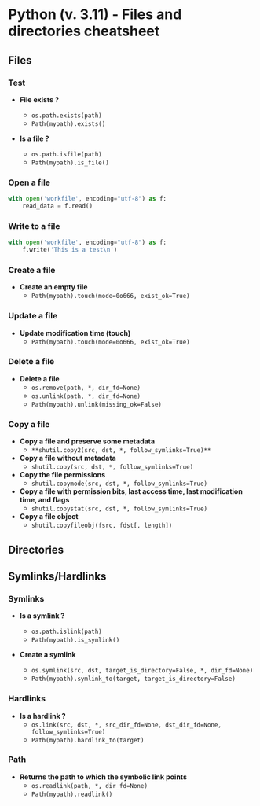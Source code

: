 # Python (v. 3.11) - Files and directories cheatsheet

## Files

### Test
- **File exists ?**							
	- `os.path.exists(path)`
	- `Path(mypath).exists()`																

- **Is a file ?**
	- `os.path.isfile(path)`
	- `Path(mypath).is_file()`

### Open a file

```python
with open('workfile', encoding="utf-8") as f:
	read_data = f.read()
```

### Write to a file

```python
with open('workfile', encoding="utf-8") as f:
	f.write('This is a test\n')
```

### Create a file
- **Create an empty file**														
	- `Path(mypath).touch(mode=0o666, exist_ok=True)`

### Update a file
- **Update modification time (touch)**														
	- `Path(mypath).touch(mode=0o666, exist_ok=True)`

### Delete a file
- **Delete a file**
	- `os.remove(path, *, dir_fd=None)`
	- `os.unlink(path, *, dir_fd=None)`
	- `Path(mypath).unlink(missing_ok=False)`

### Copy a file
- **Copy a file and preserve some metadata**													
	- `**shutil.copy2(src, dst, *, follow_symlinks=True)**`
- **Copy a file without metadata**															
	- `shutil.copy(src, dst, *, follow_symlinks=True)`
- **Copy the file permissions**																	
	- `shutil.copymode(src, dst, *, follow_symlinks=True)`
- **Copy a file with permission bits, last access time, last modification time, and flags**		
	- `shutil.copystat(src, dst, *, follow_symlinks=True)`
- **Copy a file object**																	
	- `shutil.copyfileobj(fsrc, fdst[, length])`

## Directories





## Symlinks/Hardlinks

### Symlinks
- **Is a symlink ?**																	
	- `os.path.islink(path)`
	- `Path(mypath).is_symlink()`

- **Create a symlink**
	- `os.symlink(src, dst, target_is_directory=False, *, dir_fd=None)`
	- `Path(mypath).symlink_to(target, target_is_directory=False)`			

### Hardlinks																	
- **Is a hardlink ?**
	- `os.link(src, dst, *, src_dir_fd=None, dst_dir_fd=None, follow_symlinks=True)`
	- `Path(mypath).hardlink_to(target)`

### Path
- **Returns the path to which the symbolic link points**
	- `os.readlink(path, *, dir_fd=None)`
	- `Path(mypath).readlink()`
